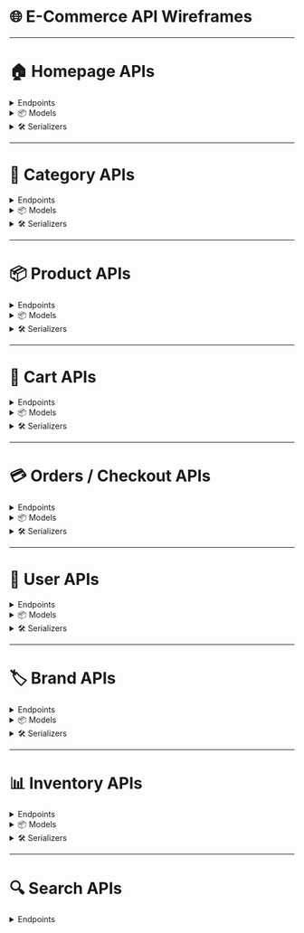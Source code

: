 # 🌐 E-Commerce API Wireframes

---

# 🏠 Homepage APIs

<details>
<summary>Endpoints</summary>

- `GET /api/v1/home/featured/` → Returns featured products, banners, and quick category links.  
- `GET /api/v1/home/categories/` → Returns top-level categories with subcategories.

</details>

<details>
<summary>📦 Models</summary>

### Homepage

| Field       | Type       | Notes                     |
|------------|-----------|---------------------------|
| id         | UUIDField | Primary key               |
| banner     | CharField | Banner image/title        |
| featured   | Boolean   | Is featured               |
| created_at | DateTime  | Auto timestamp            |
| updated_at | DateTime  | Auto timestamp            |

</details>

<details>
<summary>🛠 Serializers</summary>

```python
class HomepageSerializer(serializers.ModelSerializer):
    class Meta:
        model = Homepage
        fields = ["id", "banner", "featured"]
        read_only_fields = ["id"]
```

</details>

---

# 📂 Category APIs

<details>
<summary>Endpoints</summary>

- `GET /api/v1/categories/` → List all categories in tree structure.  
- `GET /api/v1/categories/{id}/` → Retrieve a single category with subcategories.  
- `GET /api/v1/categories/{id}/products/` → List products inside a category.  
  **Query params:** `?brand=`, `?price_min=`, `?price_max=`, `?color=`, `?size=`, `?sort=`, `?page=`, `?page_size=`

</details>

<details>
<summary>📦 Models</summary>

### Category

| Field       | Type        | Notes                        |
|-------------|------------|-------------------------------|
| id          | UUIDField  | Primary key                  |
| name        | CharField  | Category name                |
| slug        | SlugField  | Unique, indexed              |
| description | TextField  | Optional                     |
| parent      | FK(self)   | Nullable, for subcategories |
| is_active   | Boolean    | Show/hide category           |
| created_at  | DateTime   | Auto timestamp               |
| updated_at  | DateTime   | Auto timestamp               |

</details>

<details>
<summary>🛠 Serializers</summary>

```python
class CategorySerializer(serializers.ModelSerializer):
    children = serializers.SerializerMethodField()

    class Meta:
        model = Category
        fields = ["id", "name", "slug", "description", "children"]
        read_only_fields = ["id", "children"]

    def get_children(self, obj):
        return CategorySerializer(obj.children.filter(is_active=True), many=True).data
```

</details>

---

# 📦 Product APIs

<details>
<summary>Endpoints</summary>

- `GET /api/v1/products/` → List all products.  
  **Query params:** `?cursor=`, `?page_size=`, `?brand=`, `?category=`  

- `GET /api/v1/products/{id}/` → Retrieve full product detail.  

- `GET /api/v1/products/{id}/variants/` → Return product variants (size, color, SKU).  

- `GET /api/v1/products/{id}/attributes/` → Return product attributes/specifications.

</details>

<details>
<summary>📦 Models</summary>

### Product

| Field          | Type          | Notes                               |
|----------------|---------------|-------------------------------------|
| id             | UUIDField     | Primary key                          |
| title          | CharField     | Product title                        |
| slug           | SlugField     | Unique                               |
| description    | TextField     | Full description                     |
| sku            | CharField     | Unique                               |
| price          | Decimal(12,2) | Base price                           |
| discount_price | Decimal(12,2) | Nullable                             |
| currency       | CharField(3)  | Defaults "USD"                        |
| image          | ImageField    | Main product image                    |
| stock          | IntegerField  | Stock count                           |
| is_active      | BooleanField  | Show/hide product                     |
| rating         | FloatField    | Average rating                        |
| review_count   | IntegerField  | Number of reviews                     |
| seller         | FK(User)      | Linked seller                         |
| category       | FK(Category)  | Product category                      |
| brand          | FK(Brand)     | Nullable                              |
| created_at     | DateTime      | Auto timestamp                         |
| updated_at     | DateTime      | Auto timestamp                         |

</details>

<details>
<summary>🛠 Serializers</summary>

```python
class ProductSerializer(serializers.ModelSerializer):
    images = ProductImageSerializer(many=True, source="product_images", read_only=True)
    variants = ProductVariantSerializer(many=True, source="productvariant_set", read_only=True)
    category = CategorySerializer(read_only=True)
    brand = BrandSerializer(read_only=True)
    image = serializers.SerializerMethodField()

    class Meta:
        model = Product
        fields = [
            "id", "title", "description", "price", "image",
            "images", "category", "brand", "variants",
            "created_at", "updated_at"
        ]
        read_only_fields = ["id", "created_at", "updated_at"]

    def get_image(self, obj):
        if not obj.image:
            return None
        request = self.context.get("request")
        url = obj.image.url
        if request:
            return request.build_absolute_uri(url)
        return f"{settings.MEDIA_URL}{url.lstrip('/')}"
```

</details>

---

# 🛒 Cart APIs

<details>
<summary>Endpoints</summary>

- `GET /api/v1/cart/` → Get user's cart.  
- `POST /api/v1/cart/` → Add product/variant. Body: `{ "product_id": "", "variant_id": "", "quantity": 1 }`  
- `PATCH /api/v1/cart/{item_id}/` → Update quantity.  
- `DELETE /api/v1/cart/{item_id}/` → Remove item.

</details>

<details>
<summary>📦 Models</summary>

### CartItem

| Field       | Type        | Notes                         |
|-------------|------------|-------------------------------|
| id          | UUIDField  | Primary key                  |
| user        | FK(User)   | Owner of cart item           |
| product     | FK(Product)| Linked product               |
| variant     | FK(Variant)| Optional                     |
| quantity    | Integer    | Item quantity                |
| created_at  | DateTime   | Auto timestamp               |
| updated_at  | DateTime   | Auto timestamp               |

</details>

<details>
<summary>🛠 Serializers</summary>

```python
class CartItemSerializer(serializers.ModelSerializer):
    product = ProductSerializer(read_only=True)
    variant = ProductVariantSerializer(read_only=True)

    class Meta:
        model = CartItem
        fields = ["id", "product", "variant", "quantity", "created_at", "updated_at"]
```

</details>

---

# 💳 Orders / Checkout APIs

<details>
<summary>Endpoints</summary>

- `POST /api/v1/checkout/` → Start checkout.  
- `POST /api/v1/orders/` → Place order after payment.  
- `GET /api/v1/orders/` → List user orders.  
- `GET /api/v1/orders/{id}/` → Order details (status, items, shipping info).

</details>

<details>
<summary>📦 Models</summary>

### Order

| Field        | Type        | Notes                     |
|--------------|------------|---------------------------|
| id           | UUIDField  | Primary key              |
| user         | FK(User)   | Order owner              |
| status       | CharField  | Pending / Completed      |
| total_amount | Decimal    | Total order price        |
| created_at   | DateTime   | Auto timestamp           |
| updated_at   | DateTime   | Auto timestamp           |

</details>

<details>
<summary>🛠 Serializers</summary>

```python
class OrderSerializer(serializers.ModelSerializer):
    items = CartItemSerializer(many=True, read_only=True)

    class Meta:
        model = Order
        fields = ["id", "user", "status", "total_amount", "items", "created_at", "updated_at"]
```

</details>

---

# 👤 User APIs

<details>
<summary>Endpoints</summary>

- `POST /api/v1/auth/register/` → Register user.  
- `POST /api/v1/auth/login/` → Login (JWT).  
- `POST /api/v1/auth/logout/` → Logout.  
- `GET /api/v1/users/me/` → Profile.  
- `PATCH /api/v1/users/me/` → Update profile.  
- `GET /api/v1/users/me/orders/` → List orders.  
- `GET /api/v1/users/me/wishlist/` → Wishlist.  
- `POST /api/v1/users/me/wishlist/` → Add product.  
- `DELETE /api/v1/users/me/wishlist/{product_id}/` → Remove product.

</details>

<details>
<summary>📦 Models</summary>

### User

| Field        | Type      | Notes               |
|--------------|----------|-------------------|
| id           | UUIDField| Primary key       |
| username     | CharField| Unique            |
| email        | EmailField| Unique           |
| password     | CharField| Hashed            |
| created_at   | DateTime | Auto timestamp    |
| updated_at   | DateTime | Auto timestamp    |

</details>

<details>
<summary>🛠 Serializers</summary>

```python
class UserSerializer(serializers.ModelSerializer):
    class Meta:
        model = User
        fields = ["id", "username", "email", "created_at", "updated_at"]
```

</details>

---

# 🏷 Brand APIs

<details>
<summary>Endpoints</summary>

- `GET /api/v1/brands/` → List all brands.  
- `GET /api/v1/brands/{id}/` → Brand details + products.

</details>

<details>
<summary>📦 Models</summary>

### Brand

| Field       | Type        | Notes                |
|-------------|------------|--------------------|
| id          | UUIDField  | Primary key        |
| name        | CharField  | Brand name         |
| slug        | SlugField  | Unique              |
| description | TextField  | Optional            |
| is_active   | Boolean    | Show/hide           |
| created_at  | DateTime   | Auto timestamp      |
| updated_at  | DateTime   | Auto timestamp      |

</details>

<details>
<summary>🛠 Serializers</summary>

```python
class BrandSerializer(serializers.ModelSerializer):
    class Meta:
        model = Brand
        fields = ["id", "name", "slug", "description"]
```

</details>

---

# 📊 Inventory APIs

<details>
<summary>Endpoints</summary>

- `GET /api/v1/inventory/` → Stock overview.  
- `PATCH /api/v1/inventory/{sku}/` → Update stock (restock, return, adjust).

</details>

<details>
<summary>📦 Models</summary>

### Inventory

| Field      | Type       | Notes                   |
|------------|-----------|------------------------|
| id         | UUIDField | Primary key            |
| product    | FK(Product)| Linked product         |
| sku        | CharField | Stock Keeping Unit      |
| quantity   | Integer   | Current stock           |
| updated_at | DateTime  | Auto timestamp          |

</details>

<details>
<summary>🛠 Serializers</summary>

```python
class InventorySerializer(serializers.ModelSerializer):
    class Meta:
        model = Inventory
        fields = ["id", "product", "sku", "quantity", "updated_at"]
```

</details>

---

# 🔍 Search APIs

<details>
<summary>Endpoints</summary>

- `GET /api/v1/search/` → Search products, categories, brands.  
  **Query params:** `?q=`, `?category=`, `?brand=`, `?sort=`

</details>
